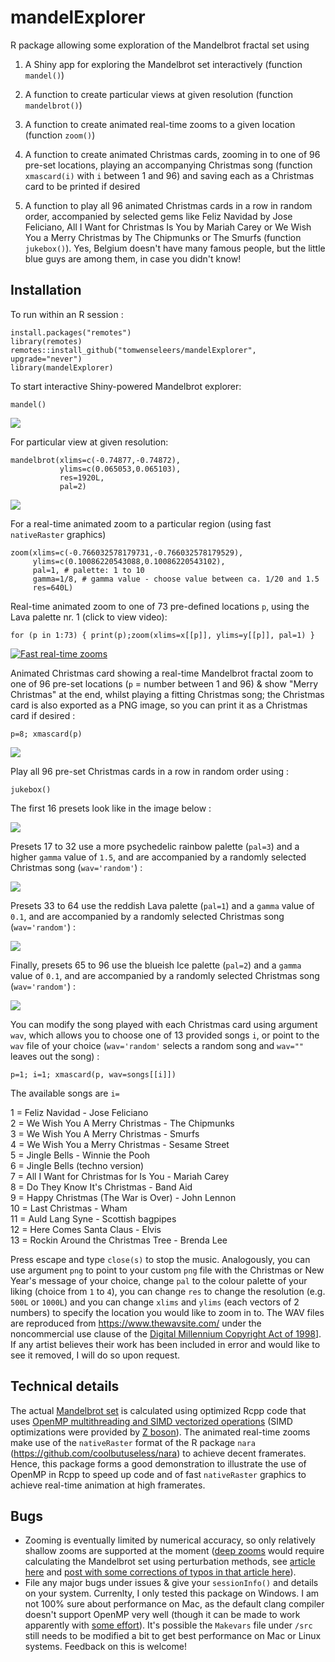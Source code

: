 # mandelExplorer

R package allowing some exploration of the Mandelbrot fractal set using

1.  A Shiny app for exploring the Mandelbrot set interactively (function `mandel()`)

2.  A function to create particular views at given resolution (function `mandelbrot()`)

3.  A function to create animated real-time zooms to a given location (function `zoom()`)

4.  A function to create animated Christmas cards, zooming in to one of 96 pre-set locations, playing an accompanying Christmas song (function `xmascard(i)` with `i` between 1 and 96) and saving each as a Christmas card to be printed if desired

5.  A function to play all 96 animated Christmas cards in a row in random order, accompanied by selected gems like Feliz Navidad by Jose Feliciano, All I Want for Christmas Is You by Mariah Carey or We Wish You a Merry Christmas by The Chipmunks or The Smurfs (function `jukebox()`). Yes, Belgium doesn't have many famous people, but the little blue guys are among them, in case you didn't know!

## Installation

To run within an R session :

```{r}
install.packages("remotes")
library(remotes)
remotes::install_github("tomwenseleers/mandelExplorer", upgrade="never")
library(mandelExplorer)
```

To start interactive Shiny-powered Mandelbrot explorer:

```{r}
mandel()
```

![](inst/png/shiny_app.png)

For particular view at given resolution:

```{r}
mandelbrot(xlims=c(-0.74877,-0.74872),
           ylims=c(0.065053,0.065103), 
           res=1920L,
           pal=2)
```

![](inst/png/mandelbrot.png)

For a real-time animated zoom to a particular region (using fast `nativeRaster` graphics)

```{r}
zoom(xlims=c(-0.766032578179731,-0.766032578179529),     
     ylims=c(0.10086220543088,0.10086220543102),      
     pal=1, # palette: 1 to 10     
     gamma=1/8, # gamma value - choose value between ca. 1/20 and 1.5    
     res=640L)
```

Real-time animated zoom to one of 73 pre-defined locations `p`, using the Lava palette nr. 1 (click to view video):

```{r}
for (p in 1:73) { print(p);zoom(xlims=x[[p]], ylims=y[[p]], pal=1) }
```

[![Fast real-time zooms](./inst/png/preset1.png?raw=true)](https://vimeo.com/783419550)

Animated Christmas card showing a real-time Mandelbrot fractal zoom to one of 96 pre-set locations (`p` = number between 1 and 96) & show "Merry Christmas" at the end, whilst playing a fitting Christmas song; the Christmas card is also exported as a PNG image, so you can print it as a Christmas card if desired :

`p=8; xmascard(p)`

![](inst/png/preset8.png)

Play all 96 pre-set Christmas cards in a row in random order using :

`jukebox()`

The first 16 presets look like in the image below :

![](inst/png/xmascard_presets.png)

Presets 17 to 32 use a more psychedelic rainbow palette (`pal=3`) and a higher `gamma` value of `1.5`, and are accompanied by a randomly selected Christmas song (`wav='random'`) :

![](inst/png/xmascard_presets_17_to_32.png)

Presets 33 to 64 use the reddish Lava palette (`pal=1`) and a `gamma` value of `0.1`, and are accompanied by a randomly selected Christmas song (`wav='random'`) :

![](inst/png/xmascard_presets_33_to_64.png)

Finally, presets 65 to 96 use the blueish Ice palette (`pal=2`) and a `gamma` value of `0.1`, and are accompanied by a randomly selected Christmas song (`wav='random'`) :

![](inst/png/xmascard_presets_65_to_96.png)

You can modify the song played with each Christmas card using argument `wav`, which allows you to choose one of 13 provided songs `i`, or point to the `wav` file of your choice (`wav='random'` selects a random song and `wav=""` leaves out the song) :

`p=1; i=1; xmascard(p, wav=songs[[i]])`

The available songs are `i=`

1 = Feliz Navidad - Jose Feliciano\
2 = We Wish You A Merry Christmas - The Chipmunks\
3 = We Wish You A Merry Christmas - Smurfs\
4 = We Wish You a Merry Christmas - Sesame Street\
5 = Jingle Bells - Winnie the Pooh\
6 = Jingle Bells (techno version)\
7 = All I Want for Christmas for Is You - Mariah Carey\
8 = Do They Know It's Christmas - Band Aid\
9 = Happy Christmas (The War is Over) - John Lennon\
10 = Last Christmas - Wham\
11 = Auld Lang Syne - Scottish bagpipes\
12 = Here Comes Santa Claus - Elvis\
13 = Rockin Around the Christmas Tree - Brenda Lee

Press escape and type `close(s)` to stop the music. Analogously, you can use argument `png` to point to your custom `png` file with the Christmas or New Year's message of your choice, change `pal` to the colour palette of your liking (choice from `1` to `4`), you can change `res` to change the resolution (e.g. `500L` or `1000L`) and you can change `xlims` and `ylims` (each vectors of 2 numbers) to specify the location you would like to zoom in to. The WAV files are reproduced from <https://www.thewavsite.com/> under the noncommercial use clause of the [Digital Millennium Copyright Act of 1998](http://www.copyright.gov/legislation/dmca.pdf)]. If any artist believes their work has been included in error and would like to see it removed, I will do so upon request.

## Technical details

The actual [Mandelbrot set](https://en.wikipedia.org/wiki/Mandelbrot_set "Mandelbrot set") is calculated using optimized Rcpp code that uses [OpenMP multithreading and SIMD vectorized operations](https://stackoverflow.com/questions/48069990/multithreaded-simd-vectorized-mandelbrot-in-r-using-rcpp-openmp) (SIMD optimizations were provided by [Z boson](https://stackoverflow.com/users/2542702/z-boson)). The animated real-time zooms make use of the `nativeRaster` format of the R package `nara` (<https://github.com/coolbutuseless/nara>) to achieve decent framerates. Hence, this package forms a good demonstration to illustrate the use of OpenMP in Rcpp to speed up code and of fast `nativeRaster` graphics to achieve real-time animation at high framerates.

## Bugs

-   Zooming is eventually limited by numerical accuracy, so only relatively shallow zooms are supported at the moment ([deep zooms](https://www.youtube.com/watch?v=pCpLWbHVNhk) would require calculating the Mandelbrot set using perturbation methods, see [article here](http://www.science.eclipse.co.uk/sft_maths.pdf) and [post with some corrections of typos in that article here](https://math.stackexchange.com/questions/939270/perturbation-of-mandelbrot-set-fractal)).
-   File any major bugs under issues & give your `sessionInfo()` and details on your system. Currenlty, I only tested this package on Windows. I am not 100% sure about performance on Mac, as the default clang compiler doesn't support OpenMP very well (though it can be made to work apparently with [some effort](https://mac.r-project.org/openmp/)). It's possible the `Makevars` file under `/src` still needs to be modified a bit to get best performance on Mac or Linux systems. Feedback on this is welcome!
